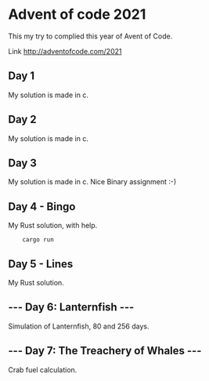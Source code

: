 # Advent of code 2021

This my try to complied this year of Avent of Code.

Link http://adventofcode.com/2021

## Day 1 

My solution is made in c.

## Day 2

My solution is made in c.

## Day 3

My solution is made in c. Nice Binary assignment :-)

## Day 4 - Bingo

My Rust solution, with help.

```bach
    cargo run
```

## Day 5 - Lines

My Rust solution.

## --- Day 6: Lanternfish ---

Simulation of Lanternfish, 80 and 256 days.

## --- Day 7: The Treachery of Whales ---

Crab fuel calculation. 
